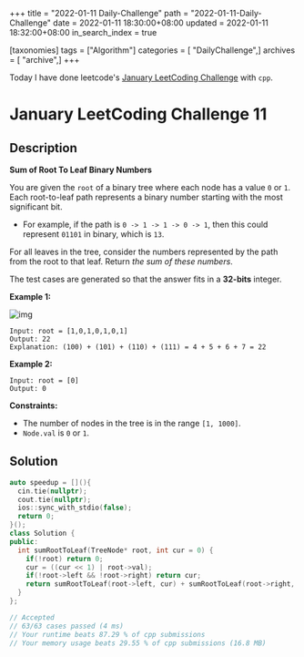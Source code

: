 +++
title = "2022-01-11 Daily-Challenge"
path = "2022-01-11-Daily-Challenge"
date = 2022-01-11 18:30:00+08:00
updated = 2022-01-11 18:32:00+08:00
in_search_index = true

[taxonomies]
tags = ["Algorithm"]
categories = [ "DailyChallenge",]
archives = [ "archive",]
+++

Today I have done leetcode's [January LeetCoding Challenge](https://leetcode.com/problems/sum-of-root-to-leaf-binary-numbers/) with `cpp`.

<!-- more -->

# January LeetCoding Challenge 11

## Description

**Sum of Root To Leaf Binary Numbers**

You are given the `root` of a binary tree where each node has a value `0` or `1`. Each root-to-leaf path represents a binary number starting with the most significant bit.

- For example, if the path is `0 -> 1 -> 1 -> 0 -> 1`, then this could represent `01101` in binary, which is `13`.

For all leaves in the tree, consider the numbers represented by the path from the root to that leaf. Return *the sum of these numbers*.

The test cases are generated so that the answer fits in a **32-bits** integer.

 

**Example 1:**

![img](https://assets.leetcode.com/uploads/2019/04/04/sum-of-root-to-leaf-binary-numbers.png)

```
Input: root = [1,0,1,0,1,0,1]
Output: 22
Explanation: (100) + (101) + (110) + (111) = 4 + 5 + 6 + 7 = 22
```

**Example 2:**

```
Input: root = [0]
Output: 0
```

 

**Constraints:**

- The number of nodes in the tree is in the range `[1, 1000]`.
- `Node.val` is `0` or `1`.

## Solution

``` cpp
auto speedup = [](){
  cin.tie(nullptr);
  cout.tie(nullptr);
  ios::sync_with_stdio(false);
  return 0;
}();
class Solution {
public:
  int sumRootToLeaf(TreeNode* root, int cur = 0) {
    if(!root) return 0;
    cur = ((cur << 1) | root->val);
    if(!root->left && !root->right) return cur;
    return sumRootToLeaf(root->left, cur) + sumRootToLeaf(root->right, cur);
  }
};

// Accepted
// 63/63 cases passed (4 ms)
// Your runtime beats 87.29 % of cpp submissions
// Your memory usage beats 29.55 % of cpp submissions (16.8 MB)
```
